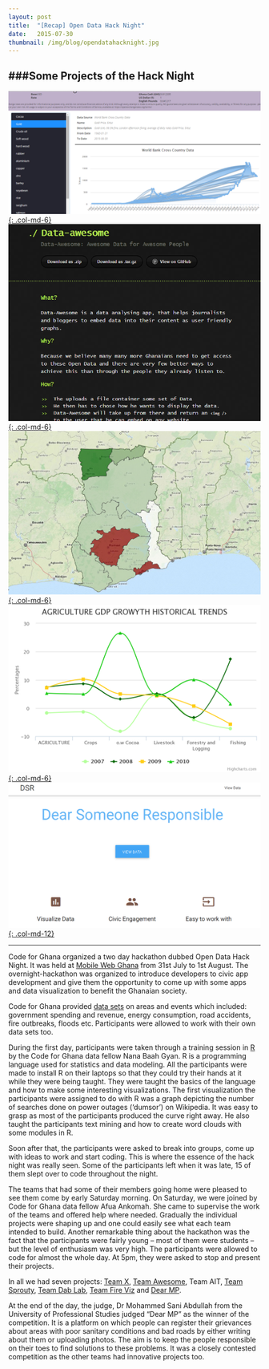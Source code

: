 ```yaml
---
layout: post 
title:  "[Recap] Open Data Hack Night"
date:   2015-07-30 
thumbnail: /img/blog/opendatahacknight.jpg
---
```


###Some Projects of the Hack Night
---

[![Team X](/img/blog/teamx.png "Team X Graph"){: .col-md-6}](http://mwga.meteor.com/)
[![Data Awesome](/img/blog/data-awesome.png "Data Awesome"){: .col-md-6}](http://davidlartey.com/data-awesome)<br />
[![Fire Viz](/img/blog/fireviz.png "Fire Viz"){: .col-md-6}](http://fireviz.pe.hu/)
[![Sprouty Viz](/img/blog/sprouty.png "Sprouty Viz"){: .col-md-6}](http://www.teamsprouty.sproutypromo.com/pages/agricultural-gdp-trends)<br />
[![Dear MP](/img/blog/dearmp.png "DearMP Viz"){: .col-md-12}](https://github.com/achere/dsr)<br />
<hr />


Code for Ghana organized a two day hackathon dubbed Open Data Hack Night. It was held at [Mobile Web Ghana](http://www.mobilewebghana.org) from 31st July to 1st August. The overnight-hackathon was organized to introduce developers to civic app development and give them the opportunity to come up with some apps and data visualization to benefit the Ghanaian society.

Code for Ghana provided [data sets](http://www.data.gov.gh) on areas and events which included: government spending and revenue, energy consumption, road accidents, fire outbreaks, floods etc. Participants were allowed to work with their own data sets too.

During the first day, participants were taken through a training session in [R](https://www.r-project.org/) by the Code for 
Ghana data fellow Nana Baah Gyan. R is a programming language used for statistics and data modeling. All the participants were made to install R on their laptops so that they could try their hands at it while they were being taught. They were taught the basics of the language and how to make some interesting visualizations. The first visualization the participants were assigned to do with R was a graph depicting the number of searches done on power outages (‘dumsor’)  on Wikipedia. It was easy to grasp as most of the participants produced the curve right away. He also taught the participants text mining and how to create word clouds with some modules in R. 

Soon after that, the participants were asked to break into groups, come up with ideas to work and start coding. This is where the essence of the hack night was really seen. Some of the participants left when it was late, 15 of them slept over to code throughout the night.

The teams that had some of their members going home were pleased to see them come by early Saturday morning. On Saturday, we were joined by Code for Ghana data fellow Afua Ankomah. She came to supervise the work of the teams and offered help where needed. Gradually the individual projects were shaping up and one could easily see what each team intended to build. Another remarkable thing about the hackathon was the fact that the participants were fairly young – most of them were students – but the level of enthusiasm was very high. The participants were allowed to code for almost the whole day. At 5pm, they were asked to stop and present their projects.

In all we had seven projects: [Team X](http://mwga.meteor.com/), [Team Awesome](http://davidlartey.com/data-awesome), Team AIT, [Team Sprouty](http://www.teamsprouty.sproutypromo.com/pages/agricultural-gdp-trends), [Team Dab Lab](http://github.com/laudb/dablab), [Team Fire Viz](http://www.fireviz.pe.hu) and [Dear MP](https://github.com/achere/dsr).

At the end of the day, the judge, Dr Mohammed Sani Abdullah from the University of Professional Studies  judged “Dear MP”  as the winner of the competition. It is a platform on which people can register their grievances about areas with poor sanitary conditions and bad roads by either writing about them or uploading photos. The aim is to keep the people responsible on their toes to find solutions to these problems. It was a closely contested competition as the other teams had innovative projects too.


